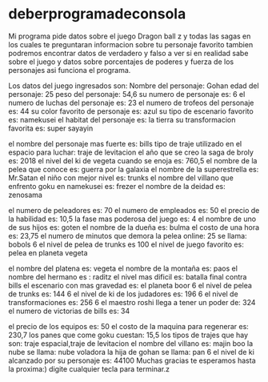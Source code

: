 # deberprogramadeconsola
Mi programa pide datos sobre el juego Dragon ball z y todas las sagas en los cuales te preguntaran informacion sobre tu personaje favorito tambien podremos encontrar datos de verdadero y falso a ver si en realidad sabe sobre el juego y datos sobre porcentajes de poderes y fuerza de los personajes asi funciona el programa.

Los datos del juego ingresados son: 
Nombre del personaje: Gohan
edad del personaje:  25
peso del personaje: 54,6
su numero de personaje es: 6
el numero de luchas del personaje  es: 23
el numero de trofeos del personaje es: 44
su color favorito de personaje es: azul
su tipo de escenario favorito es: namekusei
el habitat del personaje es: la tierra
su transformacion favorita es: super sayayin


el nombre del personaje mas fuerte es: bills
tipo de traje utilizado en el espacio para luchar: traje de levitacion
el año que se creo la saga de broly es:  2018
el nivel del ki de vegeta cuando se enoja es: 760,5
el nombre de la pelea que conoce es: guerra por la galaxia
el nombre de la superestrella es: Mr.Satan
el niño  con mejor nivel es: trunks
el nombre del villano que enfrento goku en namekusei es: frezer
el nombre de la deidad es: zenosama

el numero de peleadores es: 70
el numero de empleados es: 50
el precio de la habilidad es: 10,5
la fase mas poderosa del juego es:  4 
el nombre de uno de sus hijos es: goten
el nombre de la dueña es: bulma
el costo de una hora es:  23,75
el numero de minutos que demora la pelea online: 25
se llama: bobols
6 el nivel de pelea de trunks es 100
el nivel de juego favorito es: pelea  en planeta vegeta

el nombre del platena es: vegeta
el nombre de la montaña es: paos
el nombre del hermano es : raditz
el nivel mas dificil es: batalla final contra bills
el escenario con mas gravedad es: el planeta boor
6 el nivel de pelea de trunks es: 144
6 el nivel de ki de los judadores es: 196
6 el nivel de transformaciones es: 256
6 el maestro roshi llega a tener un poder de: 324
el numero de victorias de bills es:  34

el precio de los equipos es:  50
el costo de la maquina para regenerar es: 230,7
los panes que come goku cuestan: 15,5
los tipos de trajes que hay son: traje espacial,traje de levitacion
el nombre del villano es: majin boo
la nube se llama: nube voladora
la hija de gohan se llama: pan
6 el nivel de ki alcanzado por su personaje es: 44100
Muchas gracias te esperamos hasta la proxima:)
digite cualquier tecla para terminar.z
